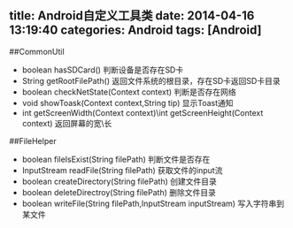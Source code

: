 title: Android自定义工具类
date: 2014-04-16 13:19:40
categories: Android
tags: [Android]
---
##CommonUtil

- boolean hasSDCard()	判断设备是否存在SD卡
- String getRootFilePath()	返回文件系统的根目录，存在SD卡返回SD卡目录
- boolean checkNetState(Context context)	判断是否存在网络
- void showToask(Context context,String tip)	显示Toast通知
- int getScreenWidth(Context context)\int getScreenHeight(Context context)	返回屏幕的宽\长

##FileHelper

- boolean fileIsExist(String filePath)	判断文件是否存在
- InputStream readFile(String filePath)	获取文件的input流
- boolean createDirectory(String filePath)	创建文件目录
- boolean deleteDirectroy(String filePath)	删除文件目录
- boolean writeFile(String filePath,InputStream inputStream)	写入字符串到某文件
